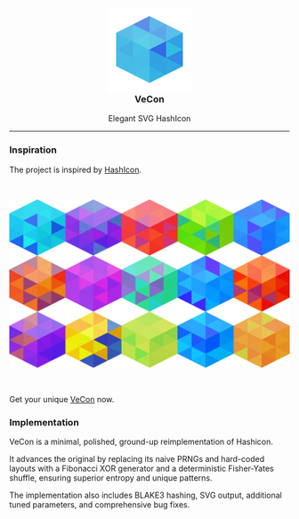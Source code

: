<h3 align="center">
	<img src="https://raw.githubusercontent.com/wavim/vecon/master/assets/icon.png" width="150" alt="VeCon Icon" /><br />
	VeCon
</h3>
<p align="center">Elegant SVG HashIcon</p>

---

### Inspiration

The project is inspired by [HashIcon](https://github.com/emeraldpay/hashicon).

<br />
<p align="center">
	<img src="https://raw.githubusercontent.com/wavim/vecon/master/assets/list.png" width="600" alt="Demo Icons" />
</p>
<br />

Get your unique [VeCon](https://wavim.github.io/vecon/) now.

### Implementation

VeCon is a minimal, polished, ground-up reimplementation of Hashicon.

It advances the original by replacing its naive PRNGs and hard-coded layouts
with a Fibonacci XOR generator and a deterministic Fisher-Yates shuffle,
ensuring superior entropy and unique patterns.

The implementation also includes BLAKE3 hashing, SVG output, additional tuned
parameters, and comprehensive bug fixes.
